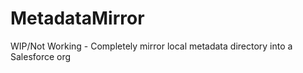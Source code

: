 MetadataMirror
==============

WIP/Not Working - Completely mirror local metadata directory into a Salesforce org